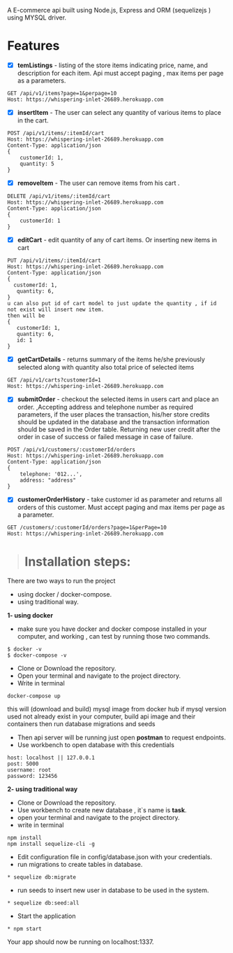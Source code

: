 A E-commerce api built using Node.js, Express and ORM (sequelizejs ) using MYSQL driver. 
# Features
* [x] **temListings** - listing of the store items indicating price, name, and description for each item. Api must accept paging , max items per page as a parameters. 
```
GET /api/v1/items?page=1&perpage=10
Host: https://whispering-inlet-26689.herokuapp.com
```
* [x] **insertItem**  - The user can select any quantity of various items to place in the cart.
```
POST /api/v1/items/:itemId/cart
Host: https://whispering-inlet-26689.herokuapp.com
Content-Type: application/json
{
    customerId: 1,
    quantity: 5
}
```
* [x] **removeItem**  - The user can remove items from his cart .
```
DELETE /api/v1/items/:itemId/cart
Host: https://whispering-inlet-26689.herokuapp.com
Content-Type: application/json
{
    customerId: 1
}
```
* [x] **editCart**    -  edit quantity of any of cart items. Or inserting new items in cart
```
PUT /api/v1/items/:itemId/cart
Host: https://whispering-inlet-26689.herokuapp.com
Content-Type: application/json
{
  customerId: 1,
   quantity: 6,
}
u can also put id of cart model to just update the quantity , if id not exist will insert new item.
then will be 
{
   customerId: 1,
   quantity: 6,
   id: 1
}
```
* [x] **getCartDetails** -   returns summary of the items he/she previously selected  along with quantity also total price of selected items
```
GET /api/v1/carts?customerId=1
Host: https://whispering-inlet-26689.herokuapp.com
```
* [x] **submitOrder** -  checkout the selected items in users cart and place an order. ,Accepting  address and telephone number as required parameters, if the user places the transaction, his/her store credits should be updated in the database and the transaction information should be saved in the Order table. Returning new user credit after the order in case of success or failed message in case of failure.
```
POST /api/v1/customers/:customerId/orders
Host: https://whispering-inlet-26689.herokuapp.com
Content-Type: application/json
{
    telephone: '012...',
    address: "address"
} 
```
* [x] **customerOrderHistory** - take customer id as parameter and returns all orders of this customer. Must accept paging and max items per page as a parameter.
```
GET /customers/:customerId/orders?page=1&perPage=10
Host: https://whispering-inlet-26689.herokuapp.com
```

> # Installation steps:
There are two ways to run the project
- using docker / docker-compose.
- using traditional way.

**1- using docker**
* make sure you have docker and docker compose installed in your computer, and working , can test by running those two commands.
```
$ docker -v
$ docker-compose -v
``` 
* Clone or Download the repository.
* Open your terminal and navigate to the project directory.
* Write in terminal
```
docker-compose up
```
this will (download and build) mysql image from docker hub if mysql version used not already exist in your computer, build api image and their containers then run database migrations and seeds

* Then api server will be running just open **postman** to request endpoints.
* Use workbench to open database  with this credentials

```
host: localhost || 127.0.0.1
post: 5000
username: root
password: 123456
```


**2- using traditional way**
* Clone or Download the repository.
* Use workbench to create new database , it`s name is **task**.
* open your terminal and navigate to the project directory.
* write in terminal
```
npm install
npm install sequelize-cli -g
```
* Edit configuration file in config/database.json with your credentials.
* run migrations to create tables in database.
```
* sequelize db:migrate
```
* run seeds to insert new user in database to be used in the system.
```
* sequelize db:seed:all
```
* Start the application
```
* npm start
```
Your app should now be running on localhost:1337.